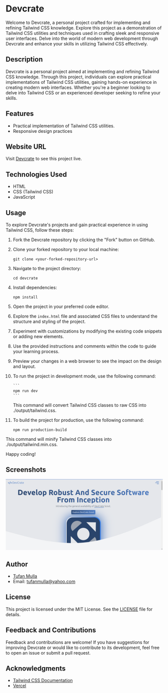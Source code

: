 # Devcrate

Welcome to Devcrate, a personal project crafted for implementing and refining Tailwind CSS knowledge. Explore this project as a demonstration of Tailwind CSS utilities and techniques used in crafting sleek and responsive user interfaces. Delve into the world of modern web development through Devcrate and enhance your skills in utilizing Tailwind CSS effectively.

## Description

Devcrate is a personal project aimed at implementing and refining Tailwind CSS knowledge. Through this project, individuals can explore practical implementations of Tailwind CSS utilities, gaining hands-on experience in creating modern web interfaces. Whether you're a beginner looking to delve into Tailwind CSS or an experienced developer seeking to refine your skills.

## Features

- Practical implementation of Tailwind CSS utilities.
- Responsive design practices

## Website URL

Visit [Devcrate](https://devcrate.vercel.app) to see this project live.

## Technologies Used

- HTML
- CSS (Tailwind CSS)
- JavaScript

## Usage

To explore Devcrate's projects and gain practical experience in using Tailwind CSS, follow these steps:

1.  Fork the Devcrate repository by clicking the "Fork" button on GitHub.

2.  Clone your forked repository to your local machine:

    ```
    git clone <your-forked-repository-url>
    ```

3.  Navigate to the project directory:

    ```
    cd devcrate
    ```

4.  Install dependencies:

    ```
    npm install
    ```

5.  Open the project in your preferred code editor.

6.  Explore the `index.html` file and associated CSS files to understand the structure and styling of the project.

7.  Experiment with customizations by modifying the existing code snippets or adding new elements.

8.  Use the provided instructions and comments within the code to guide your learning process.

9.  Preview your changes in a web browser to see the impact on the design and layout.

10. To run the project in development mode, use the following command:

        ```
        npm run dev
        ```

    This command will convert Tailwind CSS classes to raw CSS into ./output/tailwind.css.

11. To build the project for production, use the following command:

    ```
    npm run production-build
    ```

This command will minify Tailwind CSS classes into ./output/tailwind.min.css.

Happy coding!

## Screenshots

![Screenshot](./assets/images/screenshot/devcrate.png)

## Author

- [Tufan Mulla](https://www.tufanmulla.com)
- Email: tufanmulla@yahoo.com

## License

This project is licensed under the MIT License. See the [LICENSE](LICENSE) file for details.

## Feedback and Contributions

Feedback and contributions are welcome! If you have suggestions for improving Devcrate or would like to contribute to its development, feel free to open an issue or submit a pull request.

## Acknowledgments

- [Tailwind CSS Documentation](https://tailwindcss.com/docs)
- [Vercel](https://vercel.com/)
